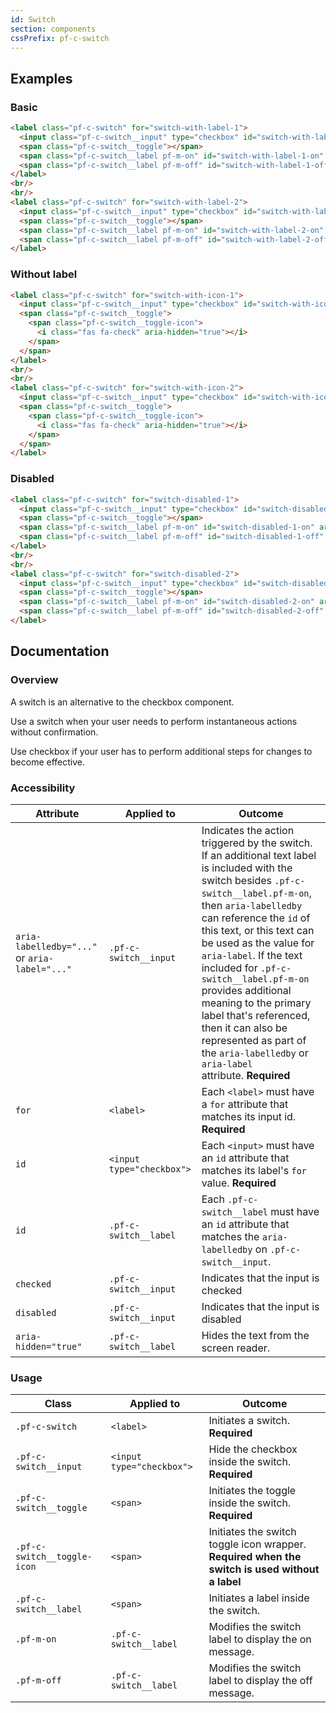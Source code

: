 ```yaml
---
id: Switch
section: components
cssPrefix: pf-c-switch
---
```

## Examples

### Basic

```html
<label class="pf-c-switch" for="switch-with-label-1">
  <input class="pf-c-switch__input" type="checkbox" id="switch-with-label-1" aria-labelledby="switch-with-label-1-on" name="switchExample1" checked />
  <span class="pf-c-switch__toggle"></span>
  <span class="pf-c-switch__label pf-m-on" id="switch-with-label-1-on" aria-hidden="true">Message when on</span>
  <span class="pf-c-switch__label pf-m-off" id="switch-with-label-1-off" aria-hidden="true">Message when off</span>
</label>
<br/>
<br/>
<label class="pf-c-switch" for="switch-with-label-2">
  <input class="pf-c-switch__input" type="checkbox" id="switch-with-label-2" aria-labelledby="switch-with-label-2-on" name="switchExample2" />
  <span class="pf-c-switch__toggle"></span>
  <span class="pf-c-switch__label pf-m-on" id="switch-with-label-2-on" aria-hidden="true">Message when on</span>
  <span class="pf-c-switch__label pf-m-off" id="switch-with-label-2-off" aria-hidden="true">Message when off</span>
</label>
```

### Without label

```html
<label class="pf-c-switch" for="switch-with-icon-1">
  <input class="pf-c-switch__input" type="checkbox" id="switch-with-icon-1" aria-label="switch is off" name="switchExample3" checked />
  <span class="pf-c-switch__toggle">
    <span class="pf-c-switch__toggle-icon">
      <i class="fas fa-check" aria-hidden="true"></i>
    </span>
  </span>
</label>
<br/>
<br/>
<label class="pf-c-switch" for="switch-with-icon-2">
  <input class="pf-c-switch__input" type="checkbox" id="switch-with-icon-2" aria-label="switch is off" name="switchExample4" />
  <span class="pf-c-switch__toggle">
    <span class="pf-c-switch__toggle-icon">
      <i class="fas fa-check" aria-hidden="true"></i>
    </span>
  </span>
</label>
```

### Disabled

```html
<label class="pf-c-switch" for="switch-disabled-1">
  <input class="pf-c-switch__input" type="checkbox" id="switch-disabled-1" aria-labelledby="switch-disabled-1-on" name="switchExample5" disabled checked />
  <span class="pf-c-switch__toggle"></span>
  <span class="pf-c-switch__label pf-m-on" id="switch-disabled-1-on" aria-hidden="true">Message when on</span>
  <span class="pf-c-switch__label pf-m-off" id="switch-disabled-1-off" aria-hidden="true">Message when off</span>
</label>
<br/>
<br/>
<label class="pf-c-switch" for="switch-disabled-2">
  <input class="pf-c-switch__input" type="checkbox" id="switch-disabled-2" aria-labelledby="switch-disabled-2-on" name="switchExample6" disabled />
  <span class="pf-c-switch__toggle"></span>
  <span class="pf-c-switch__label pf-m-on" id="switch-disabled-2-on" aria-hidden="true">Message when on</span>
  <span class="pf-c-switch__label pf-m-off" id="switch-disabled-2-off" aria-hidden="true">Message when off</span>
</label>
```

## Documentation

### Overview

A switch is an alternative to the checkbox component.

Use a switch when your user needs to perform instantaneous actions without confirmation.

Use checkbox if your user has to perform additional steps for changes to become effective.

### Accessibility

| Attribute                                     | Applied to                | Outcome                                                                                                                                                                                                                                                                                                                                                                                                                                                                                              |
| --------------------------------------------- | ------------------------- | ---------------------------------------------------------------------------------------------------------------------------------------------------------------------------------------------------------------------------------------------------------------------------------------------------------------------------------------------------------------------------------------------------------------------------------------------------------------------------------------------------- |
| `aria-labelledby="..."` or `aria-label="..."` | `.pf-c-switch__input`     | Indicates the action triggered by the switch. If an additional text label is included with the switch besides `.pf-c-switch__label.pf-m-on`, then `aria-labelledby` can reference the `id` of this text, or this text can be used as the value for `aria-label`. If the text included for `.pf-c-switch__label.pf-m-on` provides additional meaning to the primary label that's referenced, then it can also be represented as part of the `aria-labelledby` or `aria-label` attribute. **Required** |
| `for`                                         | `<label>`                 | Each `<label>` must have a `for` attribute that matches its input id. **Required**                                                                                                                                                                                                                                                                                                                                                                                                                   |
| `id`                                          | `<input type="checkbox">` | Each `<input>` must have an `id` attribute that matches its label's `for` value. **Required**                                                                                                                                                                                                                                                                                                                                                                                                        |
| `id`                                          | `.pf-c-switch__label`     | Each `.pf-c-switch__label` must have an `id` attribute that matches the `aria-labelledby` on `.pf-c-switch__input`.                                                                                                                                                                                                                                                                                                                                                                                  |
| `checked`                                     | `.pf-c-switch__input`     | Indicates that the input is checked                                                                                                                                                                                                                                                                                                                                                                                                                                                                  |
| `disabled`                                    | `.pf-c-switch__input`     | Indicates that the input is disabled                                                                                                                                                                                                                                                                                                                                                                                                                                                                 |
| `aria-hidden="true"`                          | `.pf-c-switch__label`     | Hides the text from the screen reader.                                                                                                                                                                                                                                                                                                                                                                                                                                                               |

### Usage

| Class                       | Applied to                | Outcome                                                                                        |
| --------------------------- | ------------------------- | ---------------------------------------------------------------------------------------------- |
| `.pf-c-switch`              | `<label>`                 | Initiates a switch. **Required**                                                               |
| `.pf-c-switch__input`       | `<input type="checkbox">` | Hide the checkbox inside the switch. **Required**                                              |
| `.pf-c-switch__toggle`      | `<span>`                  | Initiates the toggle inside the switch. **Required**                                           |
| `.pf-c-switch__toggle-icon` | `<span>`                  | Initiates the switch toggle icon wrapper. **Required when the switch is used without a label** |
| `.pf-c-switch__label`       | `<span>`                  | Initiates a label inside the switch.                                                           |
| `.pf-m-on`                  | `.pf-c-switch__label`     | Modifies the switch label to display the on message.                                           |
| `.pf-m-off`                 | `.pf-c-switch__label`     | Modifies the switch label to display the off message.                                          |
